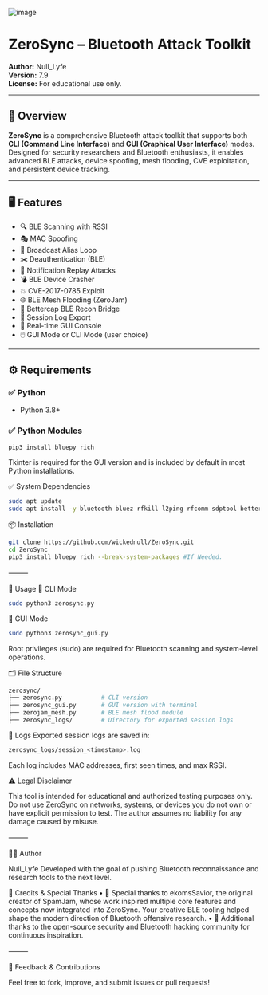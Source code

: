 ![image](https://github.com/user-attachments/assets/a0b8af4a-1b65-43e3-8fdd-464b6c1484f1)

# ZeroSync – Bluetooth Attack Toolkit

**Author:** Null_Lyfe  
**Version:** 7.9  
**License:** For educational use only.

---

## 📡 Overview

**ZeroSync** is a comprehensive Bluetooth attack toolkit that supports both **CLI (Command Line Interface)** and **GUI (Graphical User Interface)** modes. Designed for security researchers and Bluetooth enthusiasts, it enables advanced BLE attacks, device spoofing, mesh flooding, CVE exploitation, and persistent device tracking.

---

## 🖥️ Features

- 🔍 BLE Scanning with RSSI
- 🎭 MAC Spoofing
- 📡 Broadcast Alias Loop
- ✂️ Deauthentication (BLE)
- 💌 Notification Replay Attacks
- 💣 BLE Device Crasher
- 💥 CVE-2017-0785 Exploit
- 🌐 BLE Mesh Flooding (ZeroJam)
- 💉 Bettercap BLE Recon Bridge
- 📁 Session Log Export
- 🧪 Real-time GUI Console
- 🖱️ GUI Mode or CLI Mode (user choice)

---

## ⚙️ Requirements

### ✅ Python

- Python 3.8+

### ✅ Python Modules

```bash
pip3 install bluepy rich
```
Tkinter is required for the GUI version and is included by default in most Python installations.

✅ System Dependencies
```bash
sudo apt update
sudo apt install -y bluetooth bluez rfkill l2ping rfcomm sdptool bettercap xterm
```
📦 Installation

```bash
git clone https://github.com/wickednull/ZeroSync.git
cd ZeroSync
pip3 install bluepy rich --break-system-packages #If Needed.
```

⸻

🚀 Usage
🔹 CLI Mode
```bash
sudo python3 zerosync.py
```
🔹 GUI Mode
```bash
sudo python3 zerosync_gui.py
```
Root privileges (sudo) are required for Bluetooth scanning and system-level operations.


🗂️ File Structure

```bash
zerosync/
├── zerosync.py           # CLI version
├── zerosync_gui.py       # GUI version with terminal
├── zerojam_mesh.py       # BLE mesh flood module
├── zerosync_logs/        # Directory for exported session logs
```

📁 Logs
Exported session logs are saved in:
```bash
zerosync_logs/session_<timestamp>.log
```
Each log includes MAC addresses, first seen times, and max RSSI.

⚠️ Legal Disclaimer

This tool is intended for educational and authorized testing purposes only.
Do not use ZeroSync on networks, systems, or devices you do not own or have explicit permission to test.
The author assumes no liability for any damage caused by misuse.

⸻

👨‍💻 Author

Null_Lyfe
Developed with the goal of pushing Bluetooth reconnaissance and research tools to the next level.

🙏 Credits & Special Thanks
	•	💜 Special thanks to ekomsSavior, the original creator of SpamJam, whose work inspired multiple core features and concepts now integrated into ZeroSync. Your creative BLE tooling helped shape the modern direction of Bluetooth offensive research.
	•	🧠 Additional thanks to the open-source security and Bluetooth hacking community for continuous inspiration.


⸻

💬 Feedback & Contributions

Feel free to fork, improve, and submit issues or pull requests!




